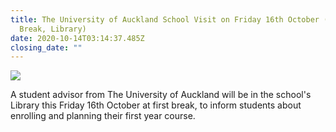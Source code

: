 ```yaml
---
title: The University of Auckland School Visit on Friday 16th October (1st
  Break, Library)
date: 2020-10-14T03:14:37.485Z
closing_date: ""
---
```

![](https://res.cloudinary.com/whanganuihigh/image/upload/v1602645423/Careers%20and%20Vocational/Logos/Auckland_Uni.jpg)

A student advisor from The University of Auckland will be in the school's Library this Friday 16th October at first break, to inform students about enrolling and planning their first year course.